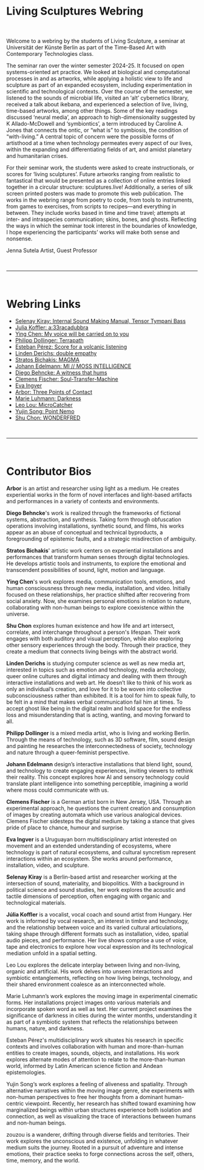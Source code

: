 Living Sculptures Webring<br/><br/>
===

Welcome to a webring by the students of Living Sculpture, a seminar at Universität der Künste Berlin as part of the Time-Based Art with Contemporary Technologies class.

The seminar ran over the winter semester 2024-25. It focused on open systems-oriented art practice. We looked at biological and computational processes in and as artworks, while applying a holistic view to life and sculpture as part of an expanded ecosystem, including experimentation in scientific and technological contexts. Over the course of the semester, we listened to the sounds of microbial life, visited an ‘alt’ cybernetics library, received a talk about ikebana, and experienced a selection of live, living, time-based artworks, among other things. Some of the key readings discussed ‘neural media’, an approach to high-dimensionality suggested by K Allado-McDowell and ‘symbiontics’, a term introduced by Caroline A. Jones that connects the ontic, or “what is” to symbiosis, the condition of “with-living.” A central topic of concern were the possible forms of artisthood at a time when technology permeates every aspect of our lives, within the expanding and differentiating fields of art, and amidst planetary and humanitarian crises.

For their seminar work, the students were asked to create instructionals, or scores for ‘living sculptures’. Future artworks ranging from realistic to fantastical that would be presented as a collection of online entries linked together in a circular structure: sculptures.live! Additionally, a series of silk screen printed posters was made to promote this web publication. The works in the webring range from poetry to code, from tools to instruments, from games to exercises, from scripts to recipes—and everything in between. They include works based in time and time travel; attempts at inter- and intraspecies communication; skins, bones, and ghosts. Reflecting the ways in which the seminar took interest in the boundaries of knowledge, I hope experiencing the participants’ works will make both sense and nonsense.

Jenna Sutela
Artist, Guest Professor 

<br/><hr/><br/>

# Webring Links

- [Selenay Kiray: Internal Sound Making Manual, Tensor Tympani Bass](https://seloseloselo1.github.io/Tensor-Tympani-Bass/)
- [Julia Koffler: a:33racadubbra](https://github.com/hoppjuliska/a-33racadubbra/blob/main/a33racadubbra.png?raw=true)
- [Ying Chen: My voice will be carried on to you](https://drive.google.com/file/d/185ZPjEM7ubPtKeKoNQPrHSvfLB4UJRFT/view?usp=sharing)
- [Philipp Dollinger: Terrapath](https://zilion.xyz/terrapath.html)
- [Esteban Pérez: Score for a volcanic listening](https://drive.google.com/file/d/1_TPWO7Qr_8dfDxbF1qNfYqHTZib6he-T/view?usp=drive_link)
- [Linden Derichs: double empathy](https://doubleempathy.neocities.org)
- [Stratos Bichakis: MAGMA](https://www.stratosbichakis.com/magma)
- [Johann Edelmann: MI // MOSS INTELLIGENCE ](https://edelmaan.github.io/mossi/)
- [Diego Behncke: A witness that hums](https://diegobehncke.works/a-witness-that-hums)
- [Clemens Fischer: Soul-Transfer-Machine](https://miro.com/app/board/uXjVLj5giUE=/)
- [Eva Ingver](https://evaingver.github.io/images/)
- [Arbor: Three Points of Contact](https://www.derrekchow.com/three-points-of-contact)
- [Marie Luhmann: Darkness](https://github.com/Marie00000/Experience-of-Darkness.git)
- [Leo Lou: MicroCatcher](https://leol0u.github.io/MicroCatcher-LL/)
- [Yujin Song: Point Nemo](https://files.catbox.moe/umxsr5.pdf)
- [Shu Chon: WONDERFRED](https://5ine-w.github.io/shuhu/WF205_e.pdf)
<!-- - [text](url) -->
<!-- ^^ add/update your link here in the same form: "- [text](url)" -->

<br/><hr/><br/>

# Contributor Bios

**Arbor** is an artist and researcher using light as a medium. He creates experiential works in the form of novel interfaces and light-based artifacts and performances in a variety of contexts and environments.

**Diego Behncke**'s work is realized through the frameworks of fictional systems, abstraction, and synthesis. Taking form through obfuscation operations involving installations, synthetic sound, and films, his works appear as an abuse of conceptual and technical byproducts, a foregrounding of epistemic faults, and a strategic misdirection of ambiguity.

**Stratos Bichakis**' artistic work centers on experiential installations and performances that transform human senses through digital technologies. He develops artistic tools and instruments, to explore the emotional and transcendent possibilities of sound, light, motion and language.

**Ying Chen**'s work explores media, communication tools, emotions, and human consciousness through new media, installation, and video. Initially focused on these relationships, her practice shifted after recovering from social anxiety. Now, she examines personal emotions in relation to nature, collaborating with non-human beings to explore coexistence within the universe.

**Shu Chon** explores human existence and how life and art intersect, correlate, and interchange throughout a person's lifespan. Their work engages with both auditory and visual perception, while also exploring other sensory experiences through the body. Through their practice, they create a medium that connects living beings with the abstract world.

**Linden Derichs** is studying computer science as well as new media art, interested in topics such as emotion and technology, media archeology, queer online cultures and digital intimacy and dealing with them through interactive installations and web art. He doesn’t like to think of his work as only an individual’s creation, and love for it to be woven into collective subconsciousness rather than exhibited. It is a tool for him to speak fully, to be felt in a mind that makes verbal communication fail him at times. To accept ghost like being in the digital realm and hold space for the endless loss and misunderstanding that is acting, wanting, and moving forward to all.

**Philipp Dollinger** is a mixed media artist, who is living and working Berlin. Through the means of technology, such as 3D software, film, sound design and painting he researches the interconnectedness of society, technology and nature through a queer-feminist perspective.

**Johann Edelmann** design’s interactive installations that blend light, sound, and technology to create engaging experiences, inviting viewers to rethink their reality. This concept explores how AI and sensory technology could translate plant intelligence into something perceptible, imagining a world where moss could communicate with us.

**Clemens Fischer** is a German artist born in New Jersey, USA. Through an experimental approach, he questions the current creation and consumption of images by creating automata which use various analogical devices. Clemens Fischer sidesteps the digital medium by taking a stance that gives pride of place to chance, humour and surprise.

**Eva Ingver** is a Uruguayan born multidisciplinary artist interested on movement and an extended understanding of ecosystems, where technology is part of natural ecosystems, and cultural syncretism represent interactions within an ecosystem. She works around performance, installation, video, and sculpture.

**Selenay Kiray** is a Berlin-based artist and researcher working at the intersection of sound, materiality, and biopolitics. With a background in political science and sound studies, her work explores the acoustic and tactile dimensions of perception, often engaging with organic and technological materials.

**Júlia Koffler** is a vocalist, vocal coach and sound artist from Hungary. Her work is informed by vocal research, an interest in timbre and technology, and the relationship between voice and its varied cultural articulations, taking shape through different formats such as installation, video, spatial audio pieces, and performance. Her live shows comprise a use of voice, tape and electronics to explore how vocal expression and its technological mediation unfold in a spatial setting.

Leo Lou explores the delicate interplay between living and non-living, organic and artificial. His work delves into unseen interactions and symbiotic entanglements, reflecting on how living beings, technology, and their shared environment coalesce as an interconnected whole.

Marie Luhmann’s work explores the moving image in experimental cinematic forms. Her installations project images onto various materials and incorporate spoken word as well as text. Her current project examines the significance of darkness in cities during the winter months, understanding it as part of a symbiotic system that reflects the relationships between humans, nature, and darkness.

Esteban Pérez's multidisciplinary work situates his research in specific contexts and involves collaboration with human and more-than-human entities to create images, sounds, objects, and installations. His work explores alternate modes of attention to relate to the more-than-human world, informed by Latin American science fiction and Andean epistemologies.

Yujin Song‘s work explores a feeling of aliveness and spatiality. Through alternative narratives within the moving image genre, she experiments with non-human perspectives to free her thoughts from a dominant human-centric viewpoint. Recently, her research has shifted toward examining how marginalized beings within urban structures experience both isolation and connection, as well as visualizing the trace of interactions between humans and non-human beings.

zouzou is a wanderer, drifting through diverse fields and territories. Their work explores the unconscious and existence, unfolding in whatever medium suits the journey. Rooted in a pursuit of adventure and intense emotions, their practice seeks to forge connections across the self,
others, time, memory, and the world.

